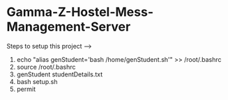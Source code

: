 # Gamma-Z-Hostel-Mess-Management-Server
Steps to setup this project --> 
1. echo "alias genStudent='bash /home/genStudent.sh'" >> /root/.bashrc
2. source /root/.bashrc
3. genStudent studentDetails.txt
4. bash setup.sh
5. permit
